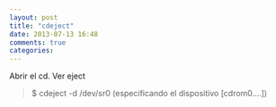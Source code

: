 ```yaml
---
layout: post
title: "cdeject"
date: 2013-07-13 16:48
comments: true
categories: 
---
```

Abrir el cd. Ver eject

>$ cdeject -d /dev/sr0 (especificando el dispositivo [cdrom0....])

